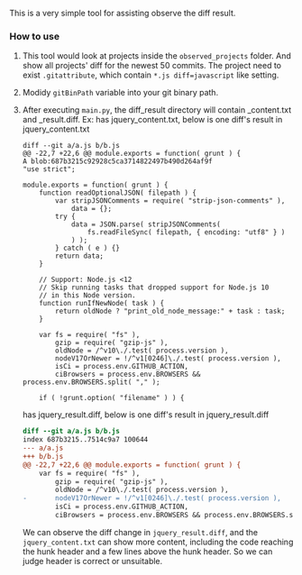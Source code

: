 This is a very simple tool for assisting observe the diff result.

### How to use
1. This tool would look at projects inside the `observed_projects` folder. And show all projects' diff for the newest 50 commits. The project need to exist `.gitattribute`, which contain `*.js diff=javascript` like setting.
2. Modidy `gitBinPath` variable into your git binary path.
3. After executing `main.py`, the diff_result directory will contain <XXX>_content.txt and <XXX>_result.diff. Ex:
    has jquery_content.txt, below is one diff's result in jquery_content.txt
    ```text
    diff --git a/a.js b/b.js
    @@ -22,7 +22,6 @@ module.exports = function( grunt ) {
    A blob:687b3215c92928c5ca3714822497b490d264af9f
    "use strict";

    module.exports = function( grunt ) {
        function readOptionalJSON( filepath ) {
            var stripJSONComments = require( "strip-json-comments" ),
                data = {};
            try {
                data = JSON.parse( stripJSONComments(
                    fs.readFileSync( filepath, { encoding: "utf8" } )
                ) );
            } catch ( e ) {}
            return data;
        }

        // Support: Node.js <12
        // Skip running tasks that dropped support for Node.js 10
        // in this Node version.
        function runIfNewNode( task ) {
            return oldNode ? "print_old_node_message:" + task : task;
        }

        var fs = require( "fs" ),
            gzip = require( "gzip-js" ),
            oldNode = /^v10\./.test( process.version ),
            nodeV17OrNewer = !/^v1[0246]\./.test( process.version ),
            isCi = process.env.GITHUB_ACTION,
            ciBrowsers = process.env.BROWSERS && process.env.BROWSERS.split( "," );

        if ( !grunt.option( "filename" ) ) {
    ```

    has jquery_result.diff, below is one diff's result in jquery_result.diff
    ```diff
    diff --git a/a.js b/b.js
    index 687b3215..7514c9a7 100644
    --- a/a.js
    +++ b/b.js
    @@ -22,7 +22,6 @@ module.exports = function( grunt ) {
        var fs = require( "fs" ),
            gzip = require( "gzip-js" ),
            oldNode = /^v10\./.test( process.version ),
    -		nodeV17OrNewer = !/^v1[0246]\./.test( process.version ),
            isCi = process.env.GITHUB_ACTION,
            ciBrowsers = process.env.BROWSERS && process.env.BROWSERS.split( "," );
    ```
    We can observe the diff change in `jquery_result.diff`, and the `jquery_content.txt` can show more content, including the code reaching the hunk header and a few lines above the hunk header. So we can judge header is correct or unsuitable.